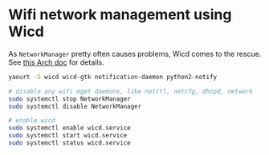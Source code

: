 # Wifi network management using Wicd

As `NetworkManager` pretty often causes problems, Wicd comes to the rescue. See [this Arch doc](https://wiki.archlinux.org/index.php/Wicd) for details.

```sh
yaourt -S wicd wicd-gtk notification-daemon python2-notify

# disable any wifi mgmt daemons, like netctl, netcfg, dhcpd, network
sudo systemctl stop NetworkManager
sudo systemctl disable NetworkManager

# enable wicd
sudo systemctl enable wicd.service
sudo systemctl start wicd.service
sudo systemctl status wicd.service
```
